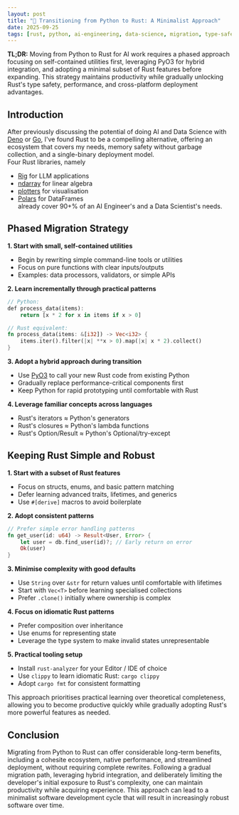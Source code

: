 ```yaml
---
layout: post
title: "🦀 Transitioning from Python to Rust: A Minimalist Approach"
date: 2025-09-25
tags: [rust, python, ai-engineering, data-science, migration, type-safety, performance, productivity, software-minimalism]
---
```


**TL;DR:** Moving from Python to Rust for AI work requires a phased approach
focusing on self-contained utilities first, leveraging PyO3 for hybrid
integration, and adopting a minimal subset of Rust features before expanding.
This strategy maintains productivity while gradually unlocking Rust's type
safety, performance, and cross-platform deployment advantages.
<!--more-->

## Introduction

After previously discussing the potential of doing AI and Data Science with
[Deno](https://ai-mindset.github.io/posts/deno.html) or
[Go](https://ai-mindset.github.io/posts/go-pragmatic-modern-development.html),
I've found Rust to be a compelling alternative, offering an ecosystem that
covers my needs, memory safety without garbage collection, and a single-binary
deployment model.\
Four Rust libraries, namely

- [Rig](https://rig.rs/) for LLM applications
- [ndarray](https://docs.rs/ndarray/) for linear algebra
- [plotters](https://plotters-rs.github.io/home/) for visualisation
- [Polars](https://docs.pola.rs/) for DataFrames\
  already cover 90+% of an AI Engineer's and a Data Scientist's needs.

## Phased Migration Strategy

**1. Start with small, self-contained utilities**

- Begin by rewriting simple command-line tools or utilities
- Focus on pure functions with clear inputs/outputs
- Examples: data processors, validators, or simple APIs

**2. Learn incrementally through practical patterns**

```rust
// Python:
def process_data(items):
    return [x * 2 for x in items if x > 0]

// Rust equivalent:
fn process_data(items: &[i32]) -> Vec<i32> {
    items.iter().filter(|x| **x > 0).map(|x| x * 2).collect()
}
```

**3. Adopt a hybrid approach during transition**

- Use [PyO3](https://pyo3.rs/) to call your new Rust code from existing Python
- Gradually replace performance-critical components first
- Keep Python for rapid prototyping until comfortable with Rust

**4. Leverage familiar concepts across languages**

- Rust's iterators ≈ Python's generators
- Rust's closures ≈ Python's lambda functions
- Rust's Option/Result ≈ Python's Optional/try-except

## Keeping Rust Simple and Robust

**1. Start with a subset of Rust features**

- Focus on structs, enums, and basic pattern matching
- Defer learning advanced traits, lifetimes, and generics
- Use `#[derive]` macros to avoid boilerplate

**2. Adopt consistent patterns**

```rust
// Prefer simple error handling patterns
fn get_user(id: u64) -> Result<User, Error> {
    let user = db.find_user(id)?; // Early return on error
    Ok(user)
}
```

**3. Minimise complexity with good defaults**

- Use `String` over `&str` for return values until comfortable with lifetimes
- Start with `Vec<T>` before learning specialised collections
- Prefer `.clone()` initially where ownership is complex

**4. Focus on idiomatic Rust patterns**

- Prefer composition over inheritance
- Use enums for representing state
- Leverage the type system to make invalid states unrepresentable

**5. Practical tooling setup**

- Install `rust-analyzer` for your Editor / IDE of choice
- Use `clippy` to learn idiomatic Rust: `cargo clippy`
- Adopt `cargo fmt` for consistent formatting

This approach prioritises practical learning over theoretical completeness,
allowing you to become productive quickly while gradually adopting Rust's more
powerful features as needed.

## Conclusion

Migrating from Python to Rust can offer considerable long-term benefits,
including a cohesite ecosystem, native performance, and streamlined deployment,
without requiring complete rewrites. Following a gradual migration path,
leveraging hybrid integration, and deliberately limiting the developer's initial
exposure to Rust's complexity, one can maintain productivity while acquiring
experience. This approach can lead to a minimalist software development cycle
that will result in increasingly robust software over time.
